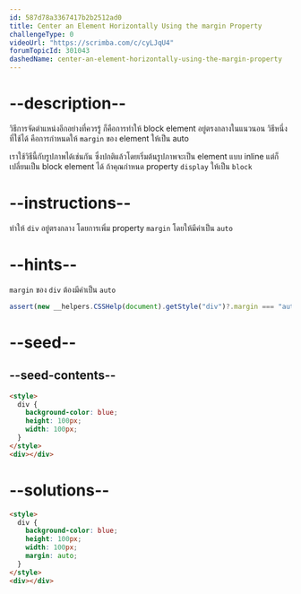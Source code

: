 ```yaml
---
id: 587d78a3367417b2b2512ad0
title: Center an Element Horizontally Using the margin Property
challengeType: 0
videoUrl: "https://scrimba.com/c/cyLJqU4"
forumTopicId: 301043
dashedName: center-an-element-horizontally-using-the-margin-property
---
```


# --description--

วิธีการจัดตำแหน่งอีกอย่างที่ควรรู้ ก็คือการทำให้ block element อยู่ตรงกลางในแนวนอน
วิธีหนึ่งที่ใช้ได้ คือการกำหนดให้ `margin` ของ element ให้เป็น auto

เราใช้วิธีนี้กับรูปภาพได้เช่นกัน ซึ่งปกติแล้วโดยเริ่มต้นรูปภาพจะเป็น element แบบ inline แต่ก็เปลี่ยนเป็น block element ได้ ถ้าคุณกำหนด property `display` ให้เป็น `block`

# --instructions--

ทำให้ `div` อยู่ตรงกลาง โดยการเพิ่ม property `margin` โดยให้มีค่าเป็น `auto`

# --hints--

`margin` ของ `div` ต้องมีค่าเป็น `auto`

```js
assert(new __helpers.CSSHelp(document).getStyle("div")?.margin === "auto");
```

# --seed--

## --seed-contents--

```html
<style>
  div {
    background-color: blue;
    height: 100px;
    width: 100px;
  }
</style>
<div></div>
```

# --solutions--

```html
<style>
  div {
    background-color: blue;
    height: 100px;
    width: 100px;
    margin: auto;
  }
</style>
<div></div>
```
